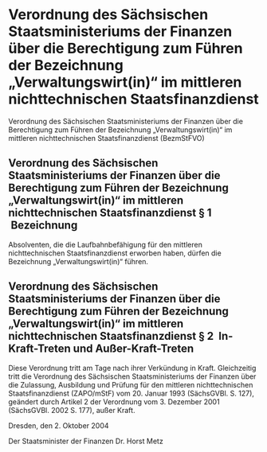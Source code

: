 # Verordnung des Sächsischen Staatsministeriums der Finanzen über die Berechtigung zum Führen der Bezeichnung „Verwaltungswirt(in)“ im mittleren nichttechnischen Staatsfinanzdienst

Verordnung des Sächsischen Staatsministeriums der Finanzen über die Berechtigung zum Führen der Bezeichnung „Verwaltungswirt(in)“ im mittleren nichttechnischen Staatsfinanzdienst (BezmStFVO)

## Verordnung des Sächsischen Staatsministeriums der Finanzen über die Berechtigung zum Führen der Bezeichnung „Verwaltungswirt(in)“ im mittleren nichttechnischen Staatsfinanzdienst § 1  Bezeichnung

Absolventen, die die Laufbahnbefähigung für den mittleren nichttechnischen Staatsfinanzdienst erworben haben, dürfen die Bezeichnung „Verwaltungswirt(in)“ führen.


## Verordnung des Sächsischen Staatsministeriums der Finanzen über die Berechtigung zum Führen der Bezeichnung „Verwaltungswirt(in)“ im mittleren nichttechnischen Staatsfinanzdienst § 2  In-Kraft-Treten und Außer-Kraft-Treten

Diese Verordnung tritt am Tage nach ihrer Verkündung in Kraft. Gleichzeitig tritt die Verordnung des Sächsischen Staatsministeriums der Finanzen über die Zulassung, Ausbildung und Prüfung für den mittleren nichttechnischen Staatsfinanzdienst (ZAPO/mStF) vom 20. Januar 1993 (SächsGVBl. S. 127), geändert durch Artikel 2 der Verordnung vom 3. Dezember 2001 (SächsGVBl. 2002 S. 177), außer Kraft.

Dresden, den 2. Oktober 2004

Der Staatsminister der Finanzen 
         Dr. Horst Metz


